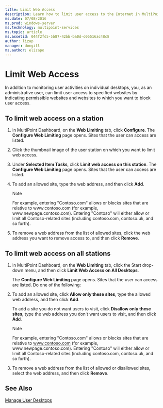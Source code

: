 ```yaml
---
title: Limit Web Access
description: Learn how to limit user access to the Internet in MultiPoint Services
ms.date: 07/08/2016
ms.prod: windows-server
ms.technology: multipoint-services
ms.topic: article
ms.assetid: 044f2fd5-5b87-42bb-ba0d-c06516ac48c8
author: lizap
manager: dongill
ms.author: elizapo
---
```

# Limit Web Access
In addition to monitoring user activities on individual desktops, you, as an administrative user, can limit user access to specified websites by indicating permissible websites and websites to which you want to block user access.  
  
## To limit web access on a station  
  
1. In MultiPoint Dashboard, on the **Web Limiting** tab, click **Configure**. The **Configure Web Limiting** page opens. Sites that the user can access are listed.  
  
2. Click the thumbnail image of the user station on which you want to limit web access.  
  
3. Under **Selected Item Tasks**, click **Limit web access on this station**. The **Configure Web Limiting** page opens. Sites that the user can access are listed.  
  
4. To add an allowed site, type the web address, and then click **Add**.  
  
   > [!NOTE]
   > For example, entering "Contoso.com" allows or blocks sites that are relative to www\.contoso.com (for example, www\.newpage.contoso.com). Entering "Contoso" will either allow or limit all Contoso-related sites (including contoso.com, contoso.uk, and so forth).  
  
5. To remove a web address from the list of allowed sites, click the web address you want to remove access to, and then click **Remove**.  
  
## To limit web access on all stations  
  
1. In MultiPoint Dashboard, on the **Web Limiting** tab, click the Start drop\-down menu, and then click **Limit Web Access on All Desktops**.  
  
   The **Configure Web Limiting** page opens. Sites that the user can access are listed. Do one of the following:  
  
2. To add an allowed site, click **Allow only these sites**, type the allowed web address, and then click **Add**.  
  
   To add a site you do not want users to visit, click **Disallow only these sites**, type the web address you don't want users to visit, and then click **Add**.  
  
   > [!NOTE]
   > For example, entering "Contoso.com" allows or blocks sites that are relative to www.contoso.com (for example, www\.newpage.contoso.com). Entering "Contoso" will either allow or limit all Contoso-related sites (including contoso.com, contoso.uk, and so forth).  
  
3. To remove a web address from the list of allowed or disallowed sites, select the web address, and then click **Remove**.  
  
## See Also  
[Manage User Desktops](manage-user-desktops-using-multipoint-dashboard.md)  
